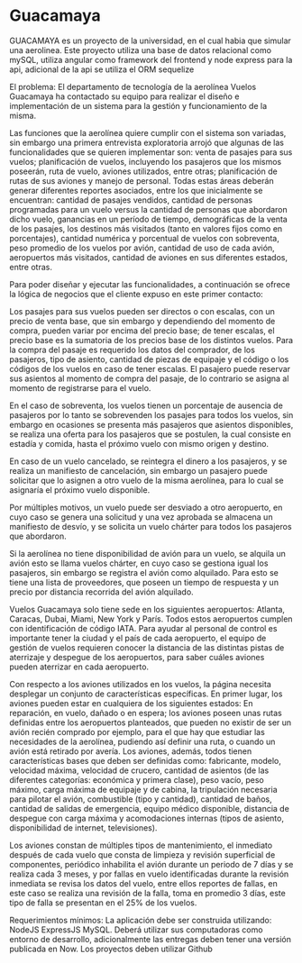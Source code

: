 # Guacamaya

GUACAMAYA es un proyecto de la universidad, en el cual habia que simular una aerolinea.
Este proyecto utiliza una base de datos relacional como mySQL, utiliza angular como framework del frontend y node express para la api,
adicional de la api se utiliza el ORM sequelize

El problema:
El departamento de tecnología de la aerolínea Vuelos Guacamaya ha contactado su equipo para realizar el diseño e implementación de un sistema para la gestión y funcionamiento de la misma.

Las funciones que la aerolínea quiere cumplir con el sistema son variadas, sin embargo una primera entrevista exploratoria arrojó que algunas de las funcionalidades que se quieren implementar son: venta de pasajes para sus vuelos; planificación de vuelos, incluyendo los pasajeros que los mismos poseerán, ruta de vuelo, aviones utilizados, entre otras; planificación de rutas de sus aviones y manejo de personal. Todas estas áreas deberán generar diferentes reportes asociados, entre los que inicialmente se encuentran: cantidad de pasajes vendidos, cantidad de personas programadas para un vuelo versus la cantidad de personas que abordaron dicho vuelo, ganancias en un período de tiempo, demográficas de la venta de los pasajes, los destinos más visitados (tanto en valores fijos como en porcentajes), cantidad numérica y porcentual de vuelos con sobreventa, peso promedio de los vuelos por avión, cantidad de uso de cada avión, aeropuertos más visitados, cantidad de aviones en sus diferentes estados, entre otras.

Para poder diseñar y ejecutar las funcionalidades, a continuación se ofrece la lógica de negocios que el cliente expuso en este primer contacto:

Los pasajes para sus vuelos pueden ser directos o con escalas, con un precio de venta base, que sin embargo y dependiendo del momento de compra, pueden variar por encima del precio base; de tener escalas, el precio base es la sumatoria de los precios base de los distintos vuelos. Para la compra del pasaje es requerido los datos del comprador, de los pasajeros, tipo de asiento, cantidad de piezas de equipaje y el código o los códigos de los vuelos en caso de tener escalas. El pasajero puede reservar sus asientos al momento de compra del pasaje, de lo contrario se asigna al momento de registrarse para el vuelo.

En el caso de sobreventa, los vuelos tienen un porcentaje de ausencia de pasajeros por lo tanto se sobrevenden los pasajes para todos los vuelos, sin embargo en ocasiones se presenta más pasajeros que asientos disponibles, se realiza una oferta para los pasajeros que se postulen, la cual consiste en estadía y comida, hasta el próximo vuelo con mismo origen y destino.

En caso de un vuelo cancelado, se reintegra el dinero a los pasajeros, y se realiza un manifiesto de cancelación, sin embargo un pasajero puede solicitar que lo asignen a otro vuelo de la misma aerolínea, para lo cual se asignaría el próximo vuelo disponible.

Por múltiples motivos, un vuelo puede ser desviado a otro aeropuerto, en cuyo caso se genera una solicitud y una vez aprobada se almacena un manifiesto de desvío, y se solicita un vuelo chárter para todos los pasajeros que abordaron.

Si la aerolínea no tiene disponibilidad de avión para un vuelo, se alquila un avión esto se llama vuelos chárter, en cuyo caso se gestiona igual los pasajeros, sin embargo se registra el avión como alquilado. Para esto se tiene una lista de proveedores, que poseen un tiempo de respuesta y un precio por distancia recorrida del avión alquilado.

Vuelos Guacamaya solo tiene sede en los siguientes aeropuertos: Atlanta, Caracas, Dubai, Miami, New York y París. Todos estos aeropuertos cumplen con identificación de código IATA. Para ayudar al personal de control es importante tener la ciudad y el país de cada aeropuerto, el equipo de gestión de vuelos requieren conocer la distancia de las distintas pistas de aterrizaje y despegue de los aeropuertos, para saber cuáles aviones pueden aterrizar en cada aeropuerto.

Con respecto a los aviones utilizados en los vuelos, la página necesita desplegar un conjunto de características específicas. En primer lugar, los aviones pueden estar en cualquiera de los siguientes estados: En reparación, en vuelo, dañado o en espera; los aviones poseen unas rutas definidas entre los aeropuertos planteados, que pueden no existir de ser un avión recién comprado por ejemplo, para el que hay que estudiar las necesidades de la aerolínea, pudiendo así definir una ruta, o cuando un avión está retirado por avería. Los aviones, además, todos tienen características bases que deben ser definidas como: fabricante, modelo, velocidad máxima, velocidad de crucero, cantidad de asientos (de las diferentes categorías: económica y primera clase), peso vacío, peso máximo, carga máxima de equipaje y de cabina, la tripulación necesaria para pilotar el avión, combustible (tipo y cantidad), cantidad de baños, cantidad de salidas de emergencia, equipo médico disponible, distancia de despegue con carga máxima y acomodaciones internas (tipos de asiento, disponibilidad de internet, televisiones).

Los aviones constan de múltiples tipos de mantenimiento, el inmediato después de cada vuelo que consta de limpieza y revisión superficial de componentes, periódico inhabilita el avión durante un periodo de 7 días y se realiza cada 3 meses, y por fallas en vuelo identificadas durante la revisión inmediata se revisa los datos del vuelo, entre ellos reportes de fallas, en este caso se realiza una revisión de la falla, toma en promedio 3 días, este tipo de falla se presentan en el 25% de los vuelos.




Requerimientos mínimos:
La aplicación debe ser construida utilizando:
NodeJS
ExpressJS
MySQL.
Deberá utilizar sus computadoras como entorno de desarrollo, adicionalmente las entregas deben tener una versión publicada en Now. 
Los proyectos deben utilizar Github



